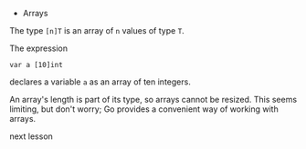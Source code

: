 * Arrays

The type `[n]T` is an array of `n` values of type `T`.

The expression

	var a [10]int

declares a variable `a` as an array of ten integers.

An array's length is part of its type, so arrays cannot be resized.
This seems limiting, but don't worry;
Go provides a convenient way of working with arrays.

<a onclick="nextOpen()">next lesson</a>
